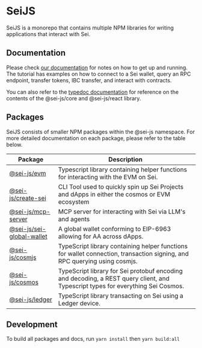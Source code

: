 # SeiJS

SeiJS is a monorepo that contains multiple NPM libraries for writing applications that interact with Sei.

## Documentation

Please check [our documentation](https://docs.sei.io) for notes on how to get up and running. The tutorial has examples
on how to connect to a Sei wallet, query an RPC endpoint, transfer tokens, IBC transfer, and interact with contracts.

You can also refer to the [typedoc documentation](https://sei-protocol.github.io/sei-js/) for reference on the contents
of the @sei-js/core and @sei-js/react library.

## Packages

SeiJS consists of smaller NPM packages within the @sei-js namespace. For more detailed documentation on each package,
please refer to the table below.

| Package                                                 | Description                                                                                                                     |
|---------------------------------------------------------|---------------------------------------------------------------------------------------------------------------------------------|
| [@sei-js/evm](packages/evm)                             | Typescript library containing helper functions for interacting with the EVM on Sei.                                             |
| [@sei-js/create-sei](packages/create-sei)               | CLI Tool used to quickly spin up Sei Projects and dApps in either the cosmos or EVM ecosystem                                   |
| [@sei-js/mcp-server](packages/mcp-server)               | MCP server for interacting with Sei via LLM's and agents                                                                        |
| [@sei-js/sei-global-wallet](packages/sei-global-wallet) | A global wallet conforming to EIP-6963 allowing for AA across dApps.                                                            |
| [@sei-js/cosmjs](packages/cosmjs)                       | TypeScript library containing helper functions for wallet connection, transaction signing, and RPC querying using cosmjs.       |
| [@sei-js/cosmos](packages/cosmos)                       | TypeScript library for Sei protobuf encoding and decoding, a REST query client, and Typescript types for everything Sei Cosmos. |
| [@sei-js/ledger](packages/ledger)                       | TypeScript library transacting on Sei using a Ledger device.                                                                    |

## Development

To build all packages and docs, run `yarn install` then `yarn build:all`

